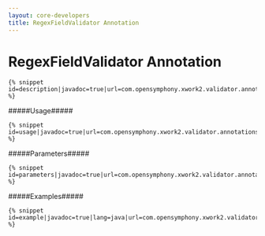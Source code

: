 ```yaml
---
layout: core-developers
title: RegexFieldValidator Annotation
---
```


# RegexFieldValidator Annotation



~~~~~~~
{% snippet id=description|javadoc=true|url=com.opensymphony.xwork2.validator.annotations.RegexFieldValidator %}
~~~~~~~

#####Usage#####



~~~~~~~
{% snippet id=usage|javadoc=true|url=com.opensymphony.xwork2.validator.annotations.RegexFieldValidator %}
~~~~~~~

#####Parameters#####



~~~~~~~
{% snippet id=parameters|javadoc=true|url=com.opensymphony.xwork2.validator.annotations.RegexFieldValidator %}
~~~~~~~

#####Examples#####



~~~~~~~
{% snippet id=example|javadoc=true|lang=java|url=com.opensymphony.xwork2.validator.annotations.RegexFieldValidator %}
~~~~~~~
